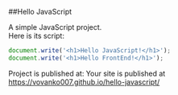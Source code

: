 ##Hello JavaScript

A simple JavaScript project.  
Here is its script: 

```javascript
document.write('<h1>Hello JavaScript!</h1>');
document.write('<h1>Hello FrontEnd!</h1>');
```

<span>Project is published at:
Your site is published at https://vovanko007.github.io/hello-javascript/
